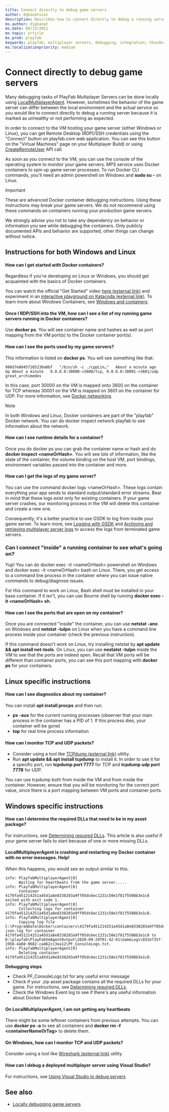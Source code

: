 ```yaml
---
title: Connect directly to debug game servers
author: dgkanatsios
description: Describes how to connect directly to debug a running server.  
ms.author: digkanat
ms.date: 04/13/2021
ms.topic: article
ms.prod: playfab
keywords: playfab, multiplayer servers, debugging, integration, thunderhead, playfab game server sdk
ms.localizationpriority: medium
---
```


# Connect directly to debug game servers

Many debugging tasks of PlayFab Multiplayer Servers can be done locally using [LocalMultiplayerAgent](https://github.com/PlayFab/LocalMultiplayerAgent). However, sometimes the behavior of the game server can differ between the local environment and the actual service so you would like to connect directly to debug a running server because it is marked as unhealthy or not performing as expected.

In order to connect to the VM hosting your game server (either Windows or Linux), you can get Remote Desktop (RDP)/SSH credentials using the "Connect" button on playfab.com web application. You can see this button on the "Virtual Machines" page on your Multiplayer Build) or using [CreateRemoteUser](/rest/api/playfab/multiplayer/multiplayer-server/create-remote-user) API call.

As soon as you connect to the VM, you can use the console of the operating system to monitor your game servers. MPS service uses Docker containers to spin up game server processes. To run Docker CLI commands, you'll need an admin powershell on Windows and __sudo su -__ on Linux.

> [!IMPORTANT]
>
> These are advanced Docker container debugging instructions. Using these instructions may break your game servers. We do not recommend using these commands on containers running your production game servers.
>
> We strongly advise you not to take any dependency on behavior or information you see while debugging the containers. Only publicly documented APIs and behavior are supported, other things can change without notice.

## Instructions for both Windows and Linux

#### How can I get started with Docker containers?
Regardless if you're developing on Linux or Windows, you should get acquainted with the basics of Docker containers. 

You can watch the official "Get Started" video [here (external link)](https://docs.docker.com/get-started/) and experiment in an [interactive playground on Katacoda (external link)](https://www.katacoda.com/courses/docker). To learn more about Windows Containers, see [Windows and containers](/virtualization/windowscontainers/about/).

#### Once I RDP/SSH into the VM, how can I see a list of my running game servers running in Docker containers?
Use __docker ps__. You will see container name and hashes as well as port mapping from the VM port(s) to the Docker container port(s).

#### How can I see the ports used by my game servers?
This information is listed on __docker ps__. You will see something like that:

```
980d7e80457265230a0bf   "/bin/sh -c ./cppLin…"   About a minute ago   Up About a minute   0.0.0.0:30000->3600/tcp, 0.0.0.0:30001->3601/udp  great_archimedes
```

In this case, port 30000 on the VM is mapped onto 3600 on the container for TCP whereas 30001 on the VM is mapped on 3601 on the container for UDP. For more information, see [Docker networking](https://docs.docker.com/network/).

> [!NOTE]
> In both Windows and Linux, Docker containers are part of the "playfab" Docker network. You can do docker inspect network playfab to see information about the network.

#### How can I see runtime details for a container?

Once you do docker ps you can grab the container name or hash and do __docker inspect \<nameOrHash>__. You will see lots of information, like the state of the container, the volume binding on the host VM, port bindings, environment variables passed into the container and more.

#### How can I get the logs of my game server?

You can use the command docker logs \<nameOrHash>. These logs contain everything your app sends to standard output/standard error streams. Bear in mind that these logs exist only for existing containers. If your game server crashes, our monitoring process in the VM will delete this container and create a new one.

Consequently, it's a better practice to use GSDK to log from inside your game server. To learn more, see [Logging with GSDK](integrating-game-servers-with-gsdk.md#logging-with-the-gsdk) and [Archiving and retrieving multiplayer server logs](archiving-and-retrieving-multiplayer-server-logs.md) to access the logs from terminated game servers.

### Can I connect "inside" a running container to see what's going on?

Yup! You can do docker exec -it \<nameOrHash> powershell on Windows and docker exec -it \<nameOrHash> bash on Linux. There, you get access to a command line process in the container where you can issue native commands to debug/diagnose issues.

For this command to work on Linux, Bash shell must be installed in your base container. If it isn't, you can use Bourne shell by running __docker exec -it \<nameOrHash> sh__.

#### How can I see the ports that are open on my container?

Once you are connected "inside" the container, you can use __netstat -ano__ on Windows and __netstat -tulpn__ on Linux when you have a command line process inside your container (check the previous instruction).

If this command doesn't work on Linux, try installing netstat by __apt update && apt install net-tools__. On Linux, you can use __nestatst -tulpn__ inside the VM to see that the ports are indeed open. Recall that VM ports will be different than container ports, you can see this port mapping with __docker ps__ for your containers.

## Linux specific instructions

#### How can I see diagnostics about my container?

You can install __apt install procps__ and then run:

* __ps -aux__ for the current running processes (observer that your main process in the container has a PID of 1. If this process dies, your container will be gone)
* __top__ for real time process information

#### How can I monitor TCP and UDP packets?

* Consider using a tool like [TCPdump (external link)](https://www.tcpdump.org/) utility. 
* Run __apt update && apt install tcpdump__ to install it. In order to use it for a specific port, run __tcpdump port 7777__ for TCP and __tcpdump udp port 7778__ for UDP. 

You can use tcpdump both from inside the VM and from inside the container. However, ensure that you will be monitoring for the correct port value, since there is a port mapping between VM ports and container ports.

## Windows specific instructions

#### How can I determine the required DLLs that need to be in my asset package?

For instructions, see [Determining required DLLs](determining-required-dlls.md). This article is also useful if your game server fails to start because of one or more missing DLLs.

#### LocalMultiplayerAgent is crashing and restarting my Docker container with no error messages. Help!

When this happens, you would see an output similar to this.

```
info: PlayfabMultiplayerAgent[0]
      Waiting for heartbeats from the game server.....
info: PlayfabMultiplayerAgent[0]
      Container 4179fa451214251a45d1a8e8338203a9ff05dc6ec1231c50e1f81f5508b3e1c8 exited with exit code 1.
info: PlayfabMultiplayerAgent[0]
      Collecting logs for container 4179fa451214251a45d1a8e8338203a9ff05dc6ec1231c50e1f81f5508b3e1c8.
info: PlayfabMultiplayerAgent[0]
      Copying log file C:\ProgramData\Docker\containers\4179fa451214251a45d1a8e8338203a9ff05dc6ec1231c50e1f81f5508b3e1c8\4179fa451214251a45d1a8e8338203a9ff05dc6ec1231c50e1f81f5508b3e1c8-json.log for container 4179fa451214251a45d1a8e8338203a9ff05dc6ec1231c50e1f81f5508b3e1c8 to D:\playfab\PlayFabVmAgentOutput\2020-09-29T01-42-01\GameLogs\032e7357-1956-4a60-9682-ca462cc3ea12\PF_ConsoleLogs.txt.
info: PlayfabMultiplayerAgent[0]
      Deleting container 4179fa451214251a45d1a8e8338203a9ff05dc6ec1231c50e1f81f5508b3e1c8.
```

**Debugging steps**

* Check PF_ConsoleLogs.txt for any useful error message
* Check if your .zip asset package contains all the required DLLs for your game. For instructions, see [Determining required DLLs](determining-required-dlls.md).
* Check the Windows Event log to see if there's any useful information about Docker failures

#### On LocalMultiplayerAgent, I am not getting any heartbeats

There might be some leftover containers from previous attempts. You can use __docker ps -a__ to see all containers and __docker rm -f \<containerNameOrTag>__ to delete them.

#### On Windows, how can I monitor TCP and UDP packets?

Consider using a tool like [Wireshark (external link)](https://www.wireshark.org/) utility.

#### How can I debug a deployed multiplayer server using Visual Studio?

For instructions, see [Using Visual Studio to debug servers](allocating-game-servers-and-configuring-vs-debugging-tools.md#debugging-a-deployed-multiplayer-server)

## See also

* [Locally debugging game servers](locally-debugging-game-servers-and-integration-with-playfab.md)
